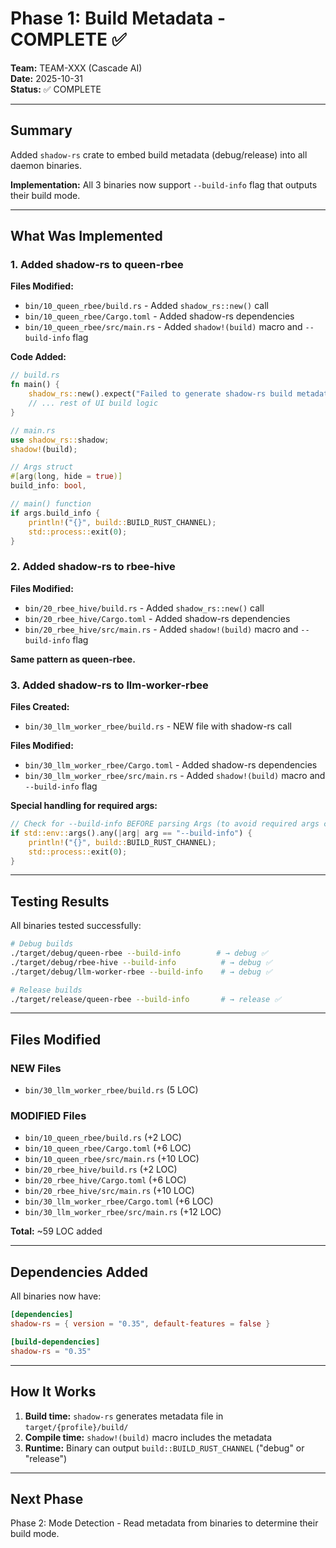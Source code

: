 # Phase 1: Build Metadata - COMPLETE ✅

**Team:** TEAM-XXX (Cascade AI)  
**Date:** 2025-10-31  
**Status:** ✅ COMPLETE

---

## Summary

Added `shadow-rs` crate to embed build metadata (debug/release) into all daemon binaries.

**Implementation:** All 3 binaries now support `--build-info` flag that outputs their build mode.

---

## What Was Implemented

### **1. Added shadow-rs to queen-rbee**

**Files Modified:**
- `bin/10_queen_rbee/build.rs` - Added `shadow_rs::new()` call
- `bin/10_queen_rbee/Cargo.toml` - Added shadow-rs dependencies
- `bin/10_queen_rbee/src/main.rs` - Added `shadow!(build)` macro and `--build-info` flag

**Code Added:**
```rust
// build.rs
fn main() {
    shadow_rs::new().expect("Failed to generate shadow-rs build metadata");
    // ... rest of UI build logic
}

// main.rs
use shadow_rs::shadow;
shadow!(build);

// Args struct
#[arg(long, hide = true)]
build_info: bool,

// main() function
if args.build_info {
    println!("{}", build::BUILD_RUST_CHANNEL);
    std::process::exit(0);
}
```

### **2. Added shadow-rs to rbee-hive**

**Files Modified:**
- `bin/20_rbee_hive/build.rs` - Added `shadow_rs::new()` call
- `bin/20_rbee_hive/Cargo.toml` - Added shadow-rs dependencies
- `bin/20_rbee_hive/src/main.rs` - Added `shadow!(build)` macro and `--build-info` flag

**Same pattern as queen-rbee.**

### **3. Added shadow-rs to llm-worker-rbee**

**Files Created:**
- `bin/30_llm_worker_rbee/build.rs` - NEW file with shadow-rs call

**Files Modified:**
- `bin/30_llm_worker_rbee/Cargo.toml` - Added shadow-rs dependencies
- `bin/30_llm_worker_rbee/src/main.rs` - Added `shadow!(build)` macro and `--build-info` flag

**Special handling for required args:**
```rust
// Check for --build-info BEFORE parsing Args (to avoid required args check)
if std::env::args().any(|arg| arg == "--build-info") {
    println!("{}", build::BUILD_RUST_CHANNEL);
    std::process::exit(0);
}
```

---

## Testing Results

All binaries tested successfully:

```bash
# Debug builds
./target/debug/queen-rbee --build-info        # → debug ✅
./target/debug/rbee-hive --build-info          # → debug ✅
./target/debug/llm-worker-rbee --build-info    # → debug ✅

# Release builds
./target/release/queen-rbee --build-info       # → release ✅
```

---

## Files Modified

### **NEW Files**
- `bin/30_llm_worker_rbee/build.rs` (5 LOC)

### **MODIFIED Files**
- `bin/10_queen_rbee/build.rs` (+2 LOC)
- `bin/10_queen_rbee/Cargo.toml` (+6 LOC)
- `bin/10_queen_rbee/src/main.rs` (+10 LOC)
- `bin/20_rbee_hive/build.rs` (+2 LOC)
- `bin/20_rbee_hive/Cargo.toml` (+6 LOC)
- `bin/20_rbee_hive/src/main.rs` (+10 LOC)
- `bin/30_llm_worker_rbee/Cargo.toml` (+6 LOC)
- `bin/30_llm_worker_rbee/src/main.rs` (+12 LOC)

**Total:** ~59 LOC added

---

## Dependencies Added

All binaries now have:

```toml
[dependencies]
shadow-rs = { version = "0.35", default-features = false }

[build-dependencies]
shadow-rs = "0.35"
```

---

## How It Works

1. **Build time:** `shadow-rs` generates metadata file in `target/{profile}/build/`
2. **Compile time:** `shadow!(build)` macro includes the metadata
3. **Runtime:** Binary can output `build::BUILD_RUST_CHANNEL` ("debug" or "release")

---

## Next Phase

Phase 2: Mode Detection - Read metadata from binaries to determine their build mode.
